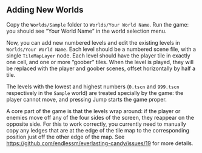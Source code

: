 ## Adding New Worlds

Copy the `Worlds/Sample` folder to `Worlds/Your World Name`. Run the game: you should see “Your World Name” in the world selection menu.

Now, you can add new numbered levels and edit the existing levels in `Worlds/Your World Name`. Each level should be a numbered scene file, with a single `TileMapLayer` node. Each level should have the player tile in exactly one cell, and one or more “goober” tiles. When the level is played, they will be replaced with the player and goober scenes, offset horizontally by half a tile.

The levels with the lowest and highest numbers (`0.tscn` and `999.tscn` respectively in the `Sample` world) are treated specially by the game: the player cannot move, and pressing Jump starts the game proper.

A core part of the game is that the levels wrap around: if the player or enemies move off any of the four sides of the screen, they reappear on the opposite side. For this to work correctly, you currently need to manually copy any ledges that are at the edge of the tile map to the corresponding position just off the other edge of the map. See https://github.com/endlessm/everlasting-candy/issues/19 for more details.
